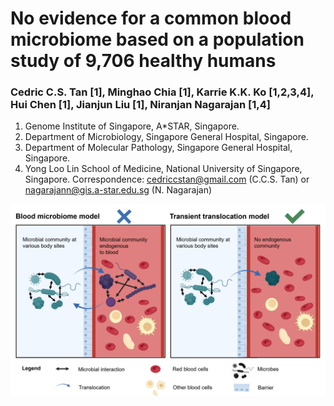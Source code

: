# No evidence for a common blood microbiome based on a population study of 9,706 healthy humans
### Cedric C.S. Tan [1], Minghao Chia [1], Karrie K.K. Ko [1,2,3,4], Hui Chen [1], Jianjun Liu [1], Niranjan Nagarajan [1,4]
1.	Genome Institute of Singapore, A*STAR, Singapore.
2.	Department of Microbiology, Singapore General Hospital, Singapore.
3.	Department of Molecular Pathology, Singapore General Hospital, Singapore.
4.	Yong Loo Lin School of Medicine, National University of Singapore, Singapore.
Correspondence: cedriccstan@gmail.com (C.C.S. Tan) or nagarajann@gis.a-star.edu.sg (N. Nagarajan)

![Models of microbes in blood](results/blood_models_annotated.png)
